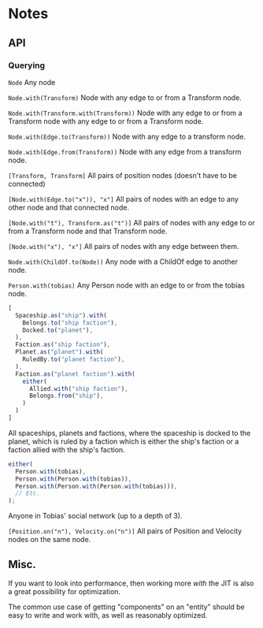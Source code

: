 # Notes

## API

### Querying

`Node`
Any node

`Node.with(Transform)`
Node with any edge to or from a Transform node.

`Node.with(Transform.with(Transform))`
Node with any edge to or from a Transform node with any edge to or from a Transform node.

`Node.with(Edge.to(Transform))`
Node with any edge to a transform node.

`Node.with(Edge.from(Transform))`
Node with any edge from a transform node.

`[Transform, Transform]`
All pairs of position nodes (doesn't have to be connected)

`[Node.with(Edge.to("x")), "x"]`
All pairs of nodes with an edge to any other node and that connected node.

`[Node.with("t"), Transform.as("t")]`
All pairs of nodes with any edge to or from a Transform node and that Transform node.

`[Node.with("x"), "x"]`
All pairs of nodes with any edge between them.

`Node.with(ChildOf.to(Node))`
Any node with a ChildOf edge to another node.

`Person.with(tobias)`
Any Person node with an edge to or from the tobias node.

```js
[
  Spaceship.as("ship").with(
    Belongs.to("ship faction"),
    Docked.to("planet"),
  ),
  Faction.as("ship faction"),
  Planet.as("planet").with(
    RuledBy.to("planet faction"),
  ),
  Faction.as("planet faction").with(
    either(
      Allied.with("ship faction"),
      Belongs.from("ship"),
    )
  )
]
```

All spaceships, planets and factions, where the spaceship is docked to the planet, which is ruled by a faction which is either the ship's faction or a faction allied with the ship's faction.

```js
either(
  Person.with(tobias),
  Person.with(Person.with(tobias)),
  Person.with(Person.with(Person.with(tobias))),
  // Etc.
);
```

Anyone in Tobias' social network (up to a depth of 3).

`[Position.on("n"), Velocity.on("n")]`
All pairs of Position and Velocity nodes on the same node.

## Misc.

If you want to look into performance, then working more _with_ the JIT is also a great possibility for optimization.

The common use case of getting "components" on an "entity" should be easy to write and work with, as well as reasonably optimized.

